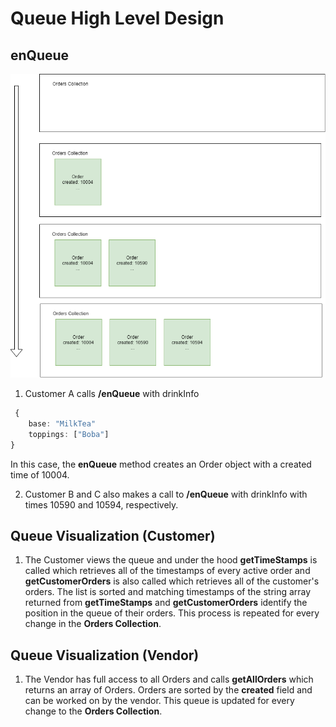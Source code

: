 

# Queue High Level Design



## enQueue 
![emptyQueue](./diagrams/emptyQueue.png)
1. Customer A calls **/enQueue** with drinkInfo 
```ts
 {
    base: "MilkTea"
    toppings: ["Boba"]
}
```
In this case, the **enQueue** method creates an Order object with a created time of 10004.


2. Customer B and C also makes a call to **/enQueue** with drinkInfo with times 10590 and 10594, respectively.

## Queue Visualization (Customer)

1. The Customer views the queue and under the hood **getTimeStamps** is called which retrieves all of the timestamps
of every active order and **getCustomerOrders** is also called which retrieves all of the customer's orders.  The list is sorted and matching timestamps
of the string array returned from **getTimeStamps** and **getCustomerOrders** identify the position in the queue of their orders.
This process is repeated for every change in the **Orders Collection**.

## Queue Visualization (Vendor)
1. The Vendor has full access to all Orders and calls **getAllOrders** which returns an array of Orders. Orders are sorted by the **created** field
and can be worked on by the vendor. This queue is updated for every change to the **Orders Collection**.



